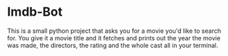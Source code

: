 # Imdb-Bot
This is a small python project that asks you for a movie you'd like to search for. You give it a movie title and it fetches and prints out the year the
movie was made, the directors, the rating and the whole cast all in your terminal.
